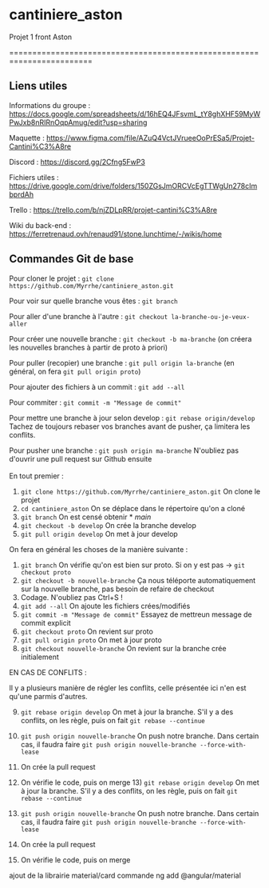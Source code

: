 # cantiniere_aston
Projet 1 front Aston

========================================================================

## Liens utiles

Informations du groupe : https://docs.google.com/spreadsheets/d/16hEQ4JFsvmL_tY8ghXHF59MyWPwJxb8nRIRnOqpAmug/edit?usp=sharing

Maquette : https://www.figma.com/file/AZuQ4VctJVrueeOoPrESa5/Projet-Cantini%C3%A8re

Discord : https://discord.gg/2Cfng5FwP3

Fichiers utiles : https://drive.google.com/drive/folders/150ZGsJmORCVcEgTTWgUn278cImbprdAh

Trello : https://trello.com/b/njZDLpRR/projet-cantini%C3%A8re

Wiki du back-end : https://ferretrenaud.ovh/renaud91/stone.lunchtime/-/wikis/home

## Commandes Git de base

Pour cloner le projet : `git clone https://github.com/Myrrhe/cantiniere_aston.git`

Pour voir sur quelle branche vous êtes : `git branch`

Pour aller d'une branche à l'autre : `git checkout la-branche-ou-je-veux-aller`

Pour créer une nouvelle branche : `git checkout -b ma-branche` (on créera les nouvelles branches à partir de proto à priori)

Pour puller (recopier) une branche : `git pull origin la-branche` (en général, on fera `git pull origin proto`)

Pour ajouter des fichiers à un commit : `git add --all`

Pour commiter : `git commit -m "Message de commit"`

Pour mettre une branche à jour selon develop : `git rebase origin/develop` Tachez de toujours rebaser vos branches avant de pusher, ça limitera les conflits.

Pour pusher une branche : `git push origin ma-branche` N'oubliez pas d'ouvrir une pull request sur Github ensuite
\
\
En tout premier :

1) `git clone https://github.com/Myrrhe/cantiniere_aston.git` On clone le projet
2) `cd cantiniere_aston` On se déplace dans le répertoire qu'on a cloné
3) `git branch` On est censé obtenir * *main*
4) `git checkout -b develop` On crée la branche develop
5) `git pull origin develop` On met à jour develop


On fera en général les choses de la manière suivante :

1)  `git branch` On vérifie qu'on est bien sur proto. Si on y est pas -> `git checkout proto`
2)  `git checkout -b nouvelle-branche` Ça nous téléporte automatiquement sur la nouvelle branche, pas besoin de refaire de checkout
3)  Codage. N'oubliez pas Ctrl+S !
4)  `git add --all` On ajoute les fichiers crées/modifiés
5)  `git commit -m "Message de commit"` Essayez de mettreun message de commit explicit
6)  `git checkout proto` On revient sur proto
7)  `git pull origin proto` On met à jour proto
8)  `git checkout nouvelle-branche` On revient sur la branche crée initialement

EN CAS DE CONFLITS :

Il y a plusieurs manière de régler les conflits, celle présentée ici n'en est qu'une parmis d'autres.

9)  `git rebase origin develop` On met à jour la branche. S'il y a des conflits, on les règle, puis on fait `git rebase --continue`
10) `git push origin nouvelle-branche` On push notre branche. Dans certain cas, il faudra faire `git push origin nouvelle-branche --force-with-lease`
11) On crée la pull request
12) On vérifie le code, puis on merge
    13)  `git rebase origin develop` On met à jour la branche. S'il y a des conflits, on les règle, puis on fait `git rebase --continue`

14) `git push origin nouvelle-branche` On push notre branche. Dans certain cas, il faudra faire `git push origin nouvelle-branche --force-with-lease`
15) On crée la pull request
16) On vérifie le code, puis on merge


ajout de la librairie material/card 
commande ng add @angular/material
